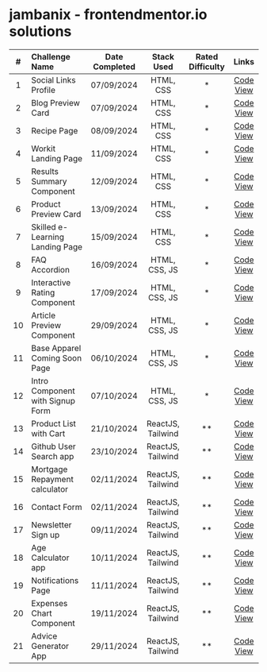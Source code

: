 # jambanix - frontendmentor.io solutions

| # | Challenge Name | Date Completed | Stack Used | Rated Difficulty | Links |
|:-:|:---------------|:--------------:|:----------:|:----------------:|:-----:|
| 1 | Social Links Profile | 07/09/2024 | HTML, CSS | * | [Code](https://github.com/jambanix/frontendmentor_social-links-profile/) [View](https://jambanix.github.io/frontendmentor_social-links-profile/) |
| 2 | Blog Preview Card | 07/09/2024 | HTML, CSS | * | [Code](https://github.com/jambanix/frontendmentor_blog-preview-card/) [View](https://jambanix.github.io/frontendmentor_blog-preview-card/) |
| 3 | Recipe Page | 08/09/2024 | HTML, CSS | * | [Code](https://github.com/jambanix/frontendmentor_recipe-page/) [View](https://jambanix.github.io/frontendmentor_recipe-page/) |
| 4 | Workit Landing Page | 11/09/2024 | HTML, CSS | * | [Code](https://github.com/jambanix/frontendmentor_workit-landing-page/) [View](https://jambanix.github.io/frontendmentor_workit-landing-page/) |
| 5 | Results Summary Component | 12/09/2024 | HTML, CSS | * | [Code](https://github.com/jambanix/frontendmentor_results-summary-component/) [View](https://jambanix.github.io/frontendmentor_results-summary-component/) |
| 6 | Product Preview Card | 13/09/2024 | HTML, CSS | * | [Code](https://github.com/jambanix/frontendmentor_product-preview-card/) [View](https://jambanix.github.io/frontendmentor_product-preview-card/) |
| 7 | Skilled e-Learning Landing Page | 15/09/2024 | HTML, CSS | * | [Code](https://github.com/jambanix/frontendmentor_skilled-elearning-landing-page/) [View](https://jambanix.github.io/frontendmentor_skilled-elearning-landing-page/) |
| 8 | FAQ Accordion | 16/09/2024 | HTML, CSS, JS | * | [Code](https://github.com/jambanix/frontendmentor_faq-accordion/) [View](https://jambanix.github.io/frontendmentor_faq-accordion/) |
| 9 | Interactive Rating Component | 17/09/2024 | HTML, CSS, JS | * | [Code](https://github.com/jambanix/frontendmentor_interactive-rating-component/) [View](https://jambanix.github.io/frontendmentor_interactive-rating-component/) |
| 10 | Article Preview Component | 29/09/2024 | HTML, CSS, JS | * | [Code](https://github.com/jambanix/frontendmentor_article-preview-component/) [View](https://jambanix.github.io/frontendmentor_article-preview-component/) |
| 11 | Base Apparel Coming Soon Page | 06/10/2024 | HTML, CSS, JS | * | [Code](https://github.com/jambanix/frontendmentor_base-apparel-coming-soon-page/) [View](https://jambanix.github.io/frontendmentor_base-apparel-coming-soon-page/) |
| 12 | Intro Component with Signup Form | 07/10/2024 | HTML, CSS, JS | * | [Code](https://github.com/jambanix/frontendmentor_intro-component-with-signup-form/) [View](https://jambanix.github.io/frontendmentor_intro-component-with-signup-form/) |
| 13 | Product List with Cart | 21/10/2024 | ReactJS, Tailwind | ** | [Code](https://github.com/jambanix/frontendmentor_product_list_with_cart_react/) [View](https://jambanix.github.io/frontendmentor_product_list_with_cart_react/) |
| 14 | Github User Search app | 23/10/2024 | ReactJS, Tailwind | ** | [Code](https://github.com/jambanix/frontendmentor_github_user_search_app_react) [View](https://jambanix-frontendmentor-dev-finder.netlify.app/) |
| 15 | Mortgage Repayment calculator | 02/11/2024 | ReactJS, Tailwind | ** | [Code](https://github.com/jambanix/frontendmentor_mortgage-repayment-calculator) [View](https://jambanix.github.io/frontendmentor_mortgage-repayment-calculator/) |
| 16 | Contact Form | 02/11/2024 | ReactJS, Tailwind | ** | [Code](https://github.com/jambanix/frontendmentor_contact-form) [View](https://jambanix.github.io/frontendmentor_contact-form/) |
| 17 | Newsletter Sign up | 09/11/2024 | ReactJS, Tailwind | ** | [Code](https://github.com/jambanix/frontendmentor_newsletter_sign_up) [View](https://jambanix.github.io/frontendmentor_newsletter_sign_up/) |
| 18 | Age Calculator app | 10/11/2024 | ReactJS, Tailwind | ** | [Code](https://github.com/jambanix/frontendmentor_age-calculator-app) [View](https://jambanix.github.io/frontendmentor_age-calculator-app/) |
| 19 | Notifications Page | 11/11/2024 | ReactJS, Tailwind | ** | [Code](https://github.com/jambanix/frontendmentor_notifications-page) [View](https://jambanix.github.io/frontendmentor_notifications-page/) |
| 20 | Expenses Chart Component | 19/11/2024 | ReactJS, Tailwind | ** | [Code](https://github.com/jambanix/frontendmentor_expenses-chart-component) [View](https://jambanix.github.io/frontendmentor_expenses-chart-component/) |
| 21 | Advice Generator App | 29/11/2024 | ReactJS, Tailwind | ** | [Code](https://github.com/jambanix/frontendmentor_advice-generator-app) [View](https://jambanix.github.io/frontendmentor_advice-generator-app/) |
